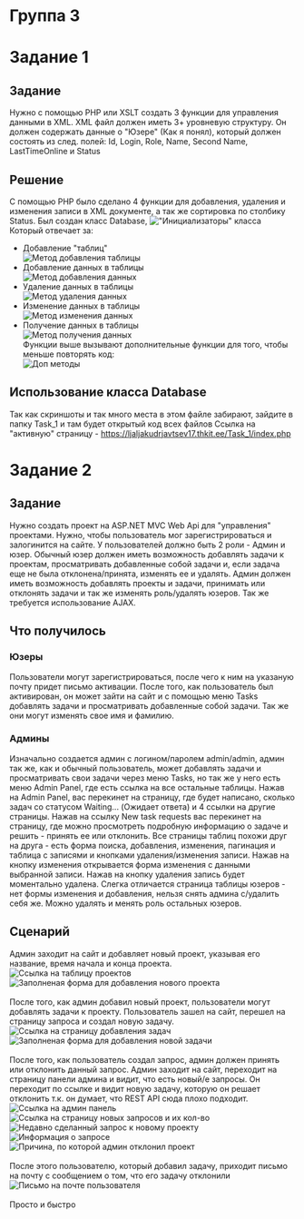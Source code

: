 # Группа 3
# Задание 1
## Задание
Нужно с помощью PHP или XSLT создать 3 функции для управления данными в XML.
XML файл должен иметь 3+ уровневую структуру. Он должен содержать данные о "Юзере" (Как я понял),
который должен состоять из след. полей: Id, Login, Role, Name, Second Name, LastTimeOnline и Status
## Решение
С помощью PHP было сделано 4 функции для добавления, удаления и изменения записи в XML документе, а так же сортировка по столбику Status.
Был создан класс Database, 
!["Инициализаторы" класса](Screen/Task_1_Screen_1.png) <br>
Который отвечает за:
* Добавление "таблиц" <br>
![Метод добавления таблицы](Screen/Task_1_Screen_2.png) <br>
* Добавление данных в таблицы <br>
![Метод добавления данных](Screen/Task_1_Screen_3.png) <br>
* Удаление данных в таблицы <br>
![Метод удаления данных](Screen/Task_1_Screen_4.png) <br>
* Изменение данных в таблицы <br>
![Метод изменения данных](Screen/Task_1_Screen_5.png) <br>
* Получение данных в таблицы <br>
![Метод получения данных](Screen/Task_1_Screen_6.png) <br>
Функции выше вызывают дополнительные функции для того, чтобы меньше повторять код: <br>
![Доп методы](Screen/Task_1_Screen_7.png) <br>
## Использование класса Database
Так как скриншоты и так много места в этом файле забирают, зайдите в папку Task_1 и там будет открытый код всех файлов
Ссылка на "активную" страницу - https://ljaljakudrjavtsev17.thkit.ee/Task_1/index.php
# Задание 2
## Задание
Нужно создать проект на ASP.NET MVC Web Api для "управления" проектами. Нужно, чтобы пользователь мог зарегистрироваться и залогинится на сайте. У пользователей должно быть 2 роли - Админ и юзер. Обычный юзер должен иметь возможность добавлять задачи к проектам, просматривать добавленные собой задачи и, если задача еще не была отклонена/принята, изменять ее и удалять. Админ должен иметь возможность добавлять проекты и задачи, принимать или отклонять задачи и так же изменять роль/удалять юзеров. Так же требуется использование AJAX.
## Что получилось
### Юзеры
Пользователи могут зарегистрироваться, после чего к ним на указаную почту придет письмо активации. После того, как пользователь был активирован, он может зайти на сайт и с помощью меню Tasks добавлять задачи и просматривать добавленные собой задачи. Так же они могут изменять свое имя и фамилию.
### Админы
Изначально создается админ с логином/паролем admin/admin, админ так же, как и обычный пользователь, может добавлять задачи и просматривать свои задачи через меню Tasks, но так же у него есть меню Admin Panel, где есть ссылка на все остальные таблицы. Нажав на Admin Panel, вас перекинет на страницу, где будет написано, сколько задач со статусом Waiting... (Ожидает ответа) и 4 ссылки на другие страницы. Нажав на ссылку New task requests вас перекинет на страницу, где можно просмотреть подробную информацию о задаче и решить - принять ее или отклонить. Все страницы таблиц похожи друг на друга - есть форма поиска, добавления, изменения, пагинация и таблица с записями и кнопками удаления/изменения записи. Нажав на кнопку изменения открывается форма изменения с данными выбранной записи. Нажав на кнопку удаления запись будет моментально удалена. Слегка отличается страница таблицы юзеров - нет формы изменения и добавления, нельзя снять админа с/удалить себя же. Можно удалять и менять роль остальных юзеров.
## Сценарий
Админ заходит на сайт и добавляет новый проект, указывая его название, время начала и конца проекта.
<br>
![Ссылка на таблицу проектов](Screen/Task_2_1.PNG) <br>
![Заполненая форма для добавления нового проекта](Screen/Task_2_2.PNG) <br>
<br>
После того, как админ добавил новый проект, пользователи могут добавлять задачи к проекту. Пользователь зашел на сайт, перешел на страницу запроса и создал новую задачу.
<br>
![Ссылка на страницу добавления задач](Screen/Task_2_3.PNG) <br>
![Заполненая форма для добавления новой задачи](Screen/Task_2_4.PNG) <br>
<br>
После того, как пользователь создал запрос, админ должен принять или отклонить данный запрос. Админ заходит на сайт, переходит на страницу панели админа и видит, что есть новый/е запросы. Он переходит по ссылке и видит новую задачу, которую он решает отклонить т.к. он думает, что REST API сюда плохо подходит.
<br>
![Ссылка на админ панель](Screen/Task_2_5.PNG) <br>
![Ссылка на страницу новых запросов и их кол-во](Screen/Task_2_6.PNG) <br>
![Недавно сделанный запрос к новому проекту](Screen/Task_2_7.PNG) <br>
![Информация о запросе](Screen/Task_2_8.PNG) <br>
![Причина, по которой админ отклонил проект](Screen/Task_2_9.PNG) <br>
<br>
После этого пользователю, который добавил задачу, приходит письмо на почту с сообщением о том, что его задачу отклонили
<br>
![Письмо на почте пользователя](Screen/Task_2_10.PNG) <br>
<br>
Просто и быстро
